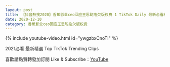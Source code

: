 ```yaml
---
layout: post
title: 【抖音熱搜2020】香蕉影业ceo回应王思聪拖欠版权费 1 TikTok Daily 最新必看精選合集2020 12 10
date: 2020-12-10
category: 香蕉影业ceo回应王思聪拖欠版权费
---
```


{% include youtube-video.html id="ywgzbxCnoTI" %}

2021必看 最新精選 Top TikTok Trending Clips

喜歡請點贊轉發加訂閱 Like & Subscribe：[YouTube](https://www.youtube.com/channel/UCAoR7VcanIPd04uEq_GIylA/videos)

